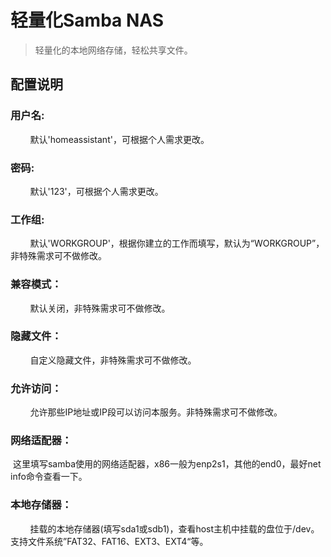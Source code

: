 # 轻量化Samba NAS

> 轻量化的本地网络存储，轻松共享文件。
>

## 配置说明


### 用户名:
&nbsp;&nbsp;&nbsp;&nbsp;&nbsp;&nbsp;&nbsp;&nbsp;默认'homeassistant'，可根据个人需求更改。

### 密码:
&nbsp;&nbsp;&nbsp;&nbsp;&nbsp;&nbsp;&nbsp;&nbsp;默认'123'，可根据个人需求更改。

### 工作组:
&nbsp;&nbsp;&nbsp;&nbsp;&nbsp;&nbsp;&nbsp;&nbsp;默认'WORKGROUP'，根据你建立的工作而填写，默认为“WORKGROUP”，非特殊需求可不做修改。

### 兼容模式：
&nbsp;&nbsp;&nbsp;&nbsp;&nbsp;&nbsp;&nbsp;&nbsp;默认关闭，非特殊需求可不做修改。

### 隐藏文件：
&nbsp;&nbsp;&nbsp;&nbsp;&nbsp;&nbsp;&nbsp;&nbsp;自定义隐藏文件，非特殊需求可不做修改。

### 允许访问：
&nbsp;&nbsp;&nbsp;&nbsp;&nbsp;&nbsp;&nbsp;&nbsp;允许那些IP地址或IP段可以访问本服务。非特殊需求可不做修改。

### 网络适配器：
​      这里填写samba使用的网络适配器，x86一般为enp2s1，其他的end0，最好net info命令查看一下。

### 本地存储器：
&nbsp;&nbsp;&nbsp;&nbsp;&nbsp;&nbsp;&nbsp;&nbsp;挂载的本地存储器(填写sda1或sdb1)，查看host主机中挂载的盘位于/dev。 支持文件系统”FAT32、FAT16、EXT3、EXT4“等。


